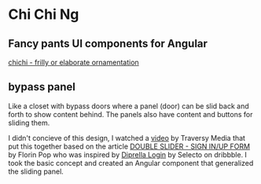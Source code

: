 # Chi Chi Ng
## Fancy pants UI components for Angular

[chichi - frilly or elaborate ornamentation](https://www.merriam-webster.com/dictionary/chichi)  

## bypass panel

Like a closet with bypass doors where a panel (door) can be slid back and forth to show content behind. The panels also have content and buttons for sliding them.

I didn't concieve of this design, I watched a [video](https://www.youtube.com/watch?v=mUdo6w87rh4) by Traversy Media that put this together based on the article [DOUBLE SLIDER - SIGN IN/UP FORM](https://www.florin-pop.com/blog/2019/03/double-slider-sign-in-up-form/) by Florin Pop who was inspired by [Diprella Login](https://dribbble.com/shots/5311359-Diprella-Login) by Selecto on dribbble. I took the basic concept and created an Angular component that generalized the sliding panel.
